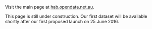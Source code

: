 Visit the main page at [hab.opendata.net.au](http://hab.opendata.net.au).

This page is still under construction. Our first dataset will be available shortly after our first proposed launch on 25 June 2016.

